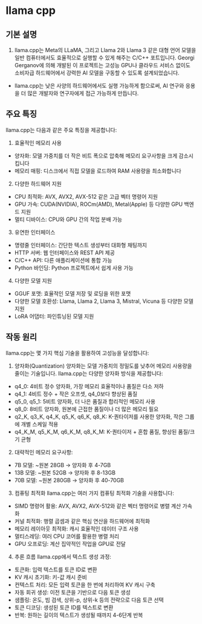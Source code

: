# llama cpp

## 기본 설명

1. llama.cpp는 Meta의 LLaMA, 그리고 Llama 2와 Llama 3 같은 대형 언어 모델을 일반 컴퓨터에서도 효율적으로 실행할 수 있게 해주는 C/C++ 포트입니다. Georgi Gerganov에 의해 개발된 이 프로젝트는 고성능 GPU나 클라우드 서비스 없이도 소비자급 하드웨어에서 강력한 AI 모델을 구동할 수 있도록 설계되었습니다.

- llama.cpp는 낮은 사양의 하드웨어에서도 실행 가능하게 함으로써, AI 연구와 응용을 더 많은 개발자와 연구자에게 접근 가능하게 만듭니다.

## 주요 특징

llama.cpp는 다음과 같은 주요 특징을 제공합니다:
1. 효율적인 메모리 사용

- 양자화: 모델 가중치를 더 작은 비트 폭으로 압축해 메모리 요구사항을 크게 감소시킵니다
- 메모리 매핑: 디스크에서 직접 모델을 로드하여 RAM 사용량을 최소화합니다

2. 다양한 하드웨어 지원

- CPU 최적화: AVX, AVX2, AVX-512 같은 고급 벡터 명령어 지원
- GPU 가속: CUDA(NVIDIA), ROCm(AMD), Metal(Apple) 등 다양한 GPU 백엔드 지원
- 멀티 디바이스: CPU와 GPU 간의 작업 분배 가능

3. 유연한 인터페이스

- 명령줄 인터페이스: 간단한 텍스트 생성부터 대화형 채팅까지
- HTTP 서버: 웹 인터페이스와 REST API 제공
- C/C++ API: 다른 애플리케이션에 통합 가능
- Python 바인딩: Python 프로젝트에서 쉽게 사용 가능

4. 다양한 모델 지원

- GGUF 포맷: 효율적인 모델 저장 및 로딩을 위한 포맷
- 다양한 모델 호환성: Llama, Llama 2, Llama 3, Mistral, Vicuna 등 다양한 모델 지원
- LoRA 어댑터: 파인튜닝된 모델 지원

## 작동 원리
llama.cpp는 몇 가지 핵심 기술을 활용하여 고성능을 달성합니다:

1. 양자화(Quantization)
양자화는 모델 가중치의 정밀도를 낮추어 메모리 사용량을 줄이는 기술입니다. llama.cpp는 다양한 양자화 방식을 제공합니다:

- q4_0: 4비트 정수 양자화, 가장 메모리 효율적이나 품질은 다소 저하
- q4_1: 4비트 정수 + 작은 오프셋, q4_0보다 향상된 품질
- q5_0, q5_1: 5비트 양자화, 더 나은 품질과 합리적인 메모리 사용
- q8_0: 8비트 양자화, 원본에 근접한 품질이나 더 많은 메모리 필요
- q2_K, q3_K, q4_K, q5_K, q6_K, q8_K: K-퀀타이저를 사용한 양자화, 작은 그룹에 개별 스케일 적용
- q4_K_M, q5_K_M, q6_K_M, q8_K_M: K-퀀타이저 + 혼합 품질, 향상된 품질/크기 균형

2. 대략적인 메모리 요구사항:

- 7B 모델: ~원본 28GB → 양자화 후 4-7GB
- 13B 모델: ~원본 52GB → 양자화 후 8-13GB
- 70B 모델: ~원본 280GB → 양자화 후 40-70GB

3. 컴퓨팅 최적화
llama.cpp는 여러 가지 컴퓨팅 최적화 기술을 사용합니다:

- SIMD 명령어 활용: AVX, AVX2, AVX-512와 같은 벡터 명령어로 병렬 계산 가속화
- 커널 최적화: 행렬 곱셈과 같은 핵심 연산을 하드웨어에 최적화
- 메모리 레이아웃 최적화: 캐시 효율적인 데이터 구조 사용
- 멀티스레딩: 여러 CPU 코어를 활용한 병렬 처리
- GPU 오프로딩: 계산 집약적인 작업을 GPU로 전달

4. 추론 흐름
llama.cpp에서 텍스트 생성 과정:

- 토큰화: 입력 텍스트를 토큰 ID로 변환
- KV 캐시 초기화: 키-값 캐시 준비
- 컨텍스트 처리: 모든 입력 토큰을 한 번에 처리하여 KV 캐시 구축
- 자동 회귀 생성: 이전 토큰을 기반으로 다음 토큰 생성
- 샘플링: 온도, 빔 검색, 상위-p, 상위-k 등의 전략으로 다음 토큰 선택
- 토큰 디코딩: 생성된 토큰 ID를 텍스트로 변환
- 반복: 원하는 길이의 텍스트가 생성될 때까지 4-6단계 반복